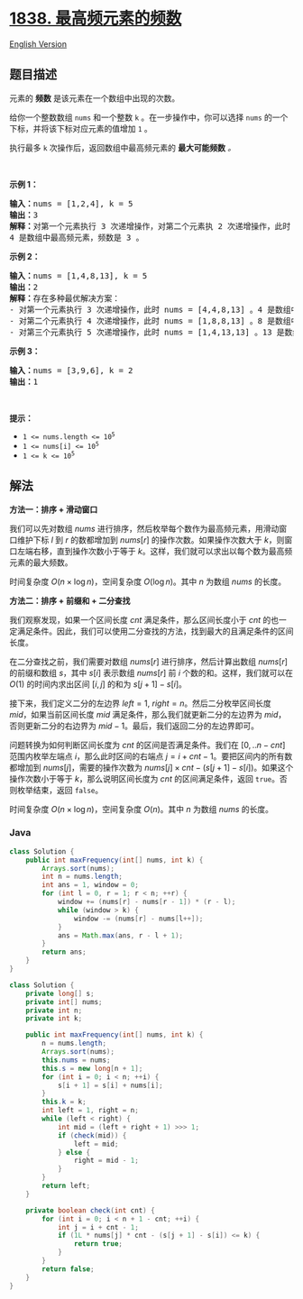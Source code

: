 # [1838. 最高频元素的频数](https://leetcode.cn/problems/frequency-of-the-most-frequent-element)

[English Version](/solution/1800-1899/1838.Frequency%20of%20the%20Most%20Frequent%20Element/README_EN.md)

## 题目描述

<p>元素的 <strong>频数</strong> 是该元素在一个数组中出现的次数。</p>

<p>给你一个整数数组 <code>nums</code> 和一个整数 <code>k</code> 。在一步操作中，你可以选择 <code>nums</code> 的一个下标，并将该下标对应元素的值增加 <code>1</code> 。</p>

<p>执行最多 <code>k</code> 次操作后，返回数组中最高频元素的 <strong>最大可能频数</strong> <em>。</em></p>

<p> </p>

<p><strong>示例 1：</strong></p>

<pre>
<strong>输入：</strong>nums = [1,2,4], k = 5
<strong>输出：</strong>3<strong>
解释：</strong>对第一个元素执行 3 次递增操作，对第二个元素执 2 次递增操作，此时 nums = [4,4,4] 。
4 是数组中最高频元素，频数是 3 。</pre>

<p><strong>示例 2：</strong></p>

<pre>
<strong>输入：</strong>nums = [1,4,8,13], k = 5
<strong>输出：</strong>2
<strong>解释：</strong>存在多种最优解决方案：
- 对第一个元素执行 3 次递增操作，此时 nums = [4,4,8,13] 。4 是数组中最高频元素，频数是 2 。
- 对第二个元素执行 4 次递增操作，此时 nums = [1,8,8,13] 。8 是数组中最高频元素，频数是 2 。
- 对第三个元素执行 5 次递增操作，此时 nums = [1,4,13,13] 。13 是数组中最高频元素，频数是 2 。
</pre>

<p><strong>示例 3：</strong></p>

<pre>
<strong>输入：</strong>nums = [3,9,6], k = 2
<strong>输出：</strong>1
</pre>

<p> </p>

<p><strong>提示：</strong></p>

<ul>
	<li><code>1 <= nums.length <= 10<sup>5</sup></code></li>
	<li><code>1 <= nums[i] <= 10<sup>5</sup></code></li>
	<li><code>1 <= k <= 10<sup>5</sup></code></li>
</ul>

## 解法

**方法一：排序 + 滑动窗口**

我们可以先对数组 $nums$ 进行排序，然后枚举每个数作为最高频元素，用滑动窗口维护下标 $l$ 到 $r$ 的数都增加到 $nums[r]$ 的操作次数。如果操作次数大于 $k$，则窗口左端右移，直到操作次数小于等于 $k$。这样，我们就可以求出以每个数为最高频元素的最大频数。

时间复杂度 $O(n \times \log n)$，空间复杂度 $O(\log n)$。其中 $n$ 为数组 $nums$ 的长度。

**方法二：排序 + 前缀和 + 二分查找**

我们观察发现，如果一个区间长度 $cnt$ 满足条件，那么区间长度小于 $cnt$ 的也一定满足条件。因此，我们可以使用二分查找的方法，找到最大的且满足条件的区间长度。

在二分查找之前，我们需要对数组 $nums[r]$ 进行排序，然后计算出数组 $nums[r]$ 的前缀和数组 $s$，其中 $s[i]$ 表示数组 $nums[r]$ 前 $i$ 个数的和。这样，我们就可以在 $O(1)$ 的时间内求出区间 $[i, j]$ 的和为 $s[j + 1] - s[i]$。

接下来，我们定义二分的左边界 $left=1$, $right=n$。然后二分枚举区间长度 $mid$，如果当前区间长度 $mid$ 满足条件，那么我们就更新二分的左边界为 $mid$，否则更新二分的右边界为 $mid-1$。最后，我们返回二分的左边界即可。

问题转换为如何判断区间长度为 $cnt$ 的区间是否满足条件。我们在 $[0,..n-cnt]$ 范围内枚举左端点 $i$，那么此时区间的右端点 $j = i + cnt - 1$。要把区间内的所有数都增加到 $nums[j]$，需要的操作次数为 $nums[j] \times cnt - (s[j + 1] - s[i])$。如果这个操作次数小于等于 $k$，那么说明区间长度为 $cnt$ 的区间满足条件，返回 `true`。否则枚举结束，返回 `false`。

时间复杂度 $O(n \times \log n)$，空间复杂度 $O(n)$。其中 $n$ 为数组 $nums$ 的长度。

### **Java**

```java
class Solution {
    public int maxFrequency(int[] nums, int k) {
        Arrays.sort(nums);
        int n = nums.length;
        int ans = 1, window = 0;
        for (int l = 0, r = 1; r < n; ++r) {
            window += (nums[r] - nums[r - 1]) * (r - l);
            while (window > k) {
                window -= (nums[r] - nums[l++]);
            }
            ans = Math.max(ans, r - l + 1);
        }
        return ans;
    }
}
```

```java
class Solution {
    private long[] s;
    private int[] nums;
    private int n;
    private int k;

    public int maxFrequency(int[] nums, int k) {
        n = nums.length;
        Arrays.sort(nums);
        this.nums = nums;
        this.s = new long[n + 1];
        for (int i = 0; i < n; ++i) {
            s[i + 1] = s[i] + nums[i];
        }
        this.k = k;
        int left = 1, right = n;
        while (left < right) {
            int mid = (left + right + 1) >>> 1;
            if (check(mid)) {
                left = mid;
            } else {
                right = mid - 1;
            }
        }
        return left;
    }

    private boolean check(int cnt) {
        for (int i = 0; i < n + 1 - cnt; ++i) {
            int j = i + cnt - 1;
            if (1L * nums[j] * cnt - (s[j + 1] - s[i]) <= k) {
                return true;
            }
        }
        return false;
    }
}
```

